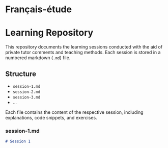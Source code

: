 # Français-étude

# Learning Repository

This repository documents the learning sessions conducted with the aid of private tutor comments and teaching methods. Each session is stored in a numbered markdown (`.md`) file.

## Structure

- `session-1.md`
- `session-2.md`
- `session-3.md`
- ...

Each file contains the content of the respective session, including explanations, code snippets, and exercises.


### session-1.md

```markdown
# Session 1



